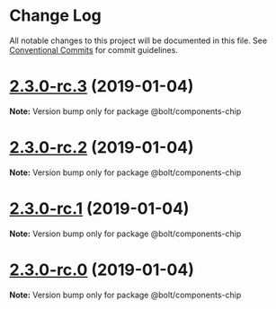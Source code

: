 # Change Log

All notable changes to this project will be documented in this file.
See [Conventional Commits](https://conventionalcommits.org) for commit guidelines.

# [2.3.0-rc.3](https://github.com/bolt-design-system/bolt/tree/master/packages/components/bolt-chip/compare/v2.3.0-rc.2...v2.3.0-rc.3) (2019-01-04)

**Note:** Version bump only for package @bolt/components-chip





# [2.3.0-rc.2](https://github.com/bolt-design-system/bolt/tree/master/packages/components/bolt-chip/compare/v2.3.0-rc.1...v2.3.0-rc.2) (2019-01-04)

**Note:** Version bump only for package @bolt/components-chip





# [2.3.0-rc.1](https://github.com/bolt-design-system/bolt/tree/master/packages/components/bolt-chip/compare/vv2.3.0-rc.0...v2.3.0-rc.1) (2019-01-04)

**Note:** Version bump only for package @bolt/components-chip





# [2.3.0-rc.0](https://github.com/bolt-design-system/bolt/tree/master/packages/components/bolt-chip/compare/v2.2.1...v2.3.0-rc.0) (2019-01-04)

**Note:** Version bump only for package @bolt/components-chip
